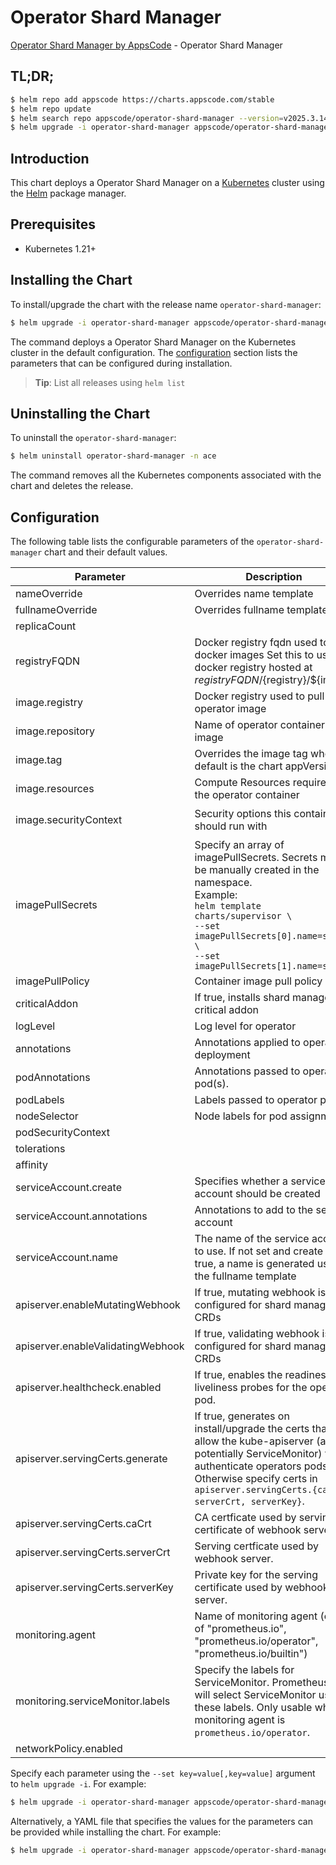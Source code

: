 # Operator Shard Manager

[Operator Shard Manager by AppsCode](https://github.com/appscode-cloud) - Operator Shard Manager

## TL;DR;

```bash
$ helm repo add appscode https://charts.appscode.com/stable
$ helm repo update
$ helm search repo appscode/operator-shard-manager --version=v2025.3.14
$ helm upgrade -i operator-shard-manager appscode/operator-shard-manager -n ace --create-namespace --version=v2025.3.14
```

## Introduction

This chart deploys a Operator Shard Manager on a [Kubernetes](http://kubernetes.io) cluster using the [Helm](https://helm.sh) package manager.

## Prerequisites

- Kubernetes 1.21+

## Installing the Chart

To install/upgrade the chart with the release name `operator-shard-manager`:

```bash
$ helm upgrade -i operator-shard-manager appscode/operator-shard-manager -n ace --create-namespace --version=v2025.3.14
```

The command deploys a Operator Shard Manager on the Kubernetes cluster in the default configuration. The [configuration](#configuration) section lists the parameters that can be configured during installation.

> **Tip**: List all releases using `helm list`

## Uninstalling the Chart

To uninstall the `operator-shard-manager`:

```bash
$ helm uninstall operator-shard-manager -n ace
```

The command removes all the Kubernetes components associated with the chart and deletes the release.

## Configuration

The following table lists the configurable parameters of the `operator-shard-manager` chart and their default values.

|             Parameter             |                                                                                                               Description                                                                                                               |                                                                                            Default                                                                                             |
|-----------------------------------|-----------------------------------------------------------------------------------------------------------------------------------------------------------------------------------------------------------------------------------------|------------------------------------------------------------------------------------------------------------------------------------------------------------------------------------------------|
| nameOverride                      | Overrides name template                                                                                                                                                                                                                 | <code>""</code>                                                                                                                                                                                |
| fullnameOverride                  | Overrides fullname template                                                                                                                                                                                                             | <code>""</code>                                                                                                                                                                                |
| replicaCount                      |                                                                                                                                                                                                                                         | <code>1</code>                                                                                                                                                                                 |
| registryFQDN                      | Docker registry fqdn used to pull docker images Set this to use docker registry hosted at ${registryFQDN}/${registry}/${image}                                                                                                          | <code>ghcr.io</code>                                                                                                                                                                           |
| image.registry                    | Docker registry used to pull operator image                                                                                                                                                                                             | <code>appscode</code>                                                                                                                                                                          |
| image.repository                  | Name of operator container image                                                                                                                                                                                                        | <code>operator-shard-manager</code>                                                                                                                                                            |
| image.tag                         | Overrides the image tag whose default is the chart appVersion.                                                                                                                                                                          | <code>""</code>                                                                                                                                                                                |
| image.resources                   | Compute Resources required by the operator container                                                                                                                                                                                    | <code>{}</code>                                                                                                                                                                                |
| image.securityContext             | Security options this container should run with                                                                                                                                                                                         | <code>{"allowPrivilegeEscalation":false,"capabilities":{"drop":["ALL"]},"readOnlyRootFilesystem":true,"runAsNonRoot":true,"runAsUser":65534,"seccompProfile":{"type":"RuntimeDefault"}}</code> |
| imagePullSecrets                  | Specify an array of imagePullSecrets. Secrets must be manually created in the namespace. <br> Example: <br> `helm template charts/supervisor \` <br> `--set imagePullSecrets[0].name=sec0 \` <br> `--set imagePullSecrets[1].name=sec1` | <code>[]</code>                                                                                                                                                                                |
| imagePullPolicy                   | Container image pull policy                                                                                                                                                                                                             | <code>IfNotPresent</code>                                                                                                                                                                      |
| criticalAddon                     | If true, installs shard manager as critical addon                                                                                                                                                                                       | <code>false</code>                                                                                                                                                                             |
| logLevel                          | Log level for operator                                                                                                                                                                                                                  | <code>3</code>                                                                                                                                                                                 |
| annotations                       | Annotations applied to operator deployment                                                                                                                                                                                              | <code>{}</code>                                                                                                                                                                                |
| podAnnotations                    | Annotations passed to operator pod(s).                                                                                                                                                                                                  | <code>{}</code>                                                                                                                                                                                |
| podLabels                         | Labels passed to operator pod(s)                                                                                                                                                                                                        | <code>{}</code>                                                                                                                                                                                |
| nodeSelector                      | Node labels for pod assignment                                                                                                                                                                                                          | <code>{"kubernetes.io/os":"linux"}</code>                                                                                                                                                      |
| podSecurityContext                |                                                                                                                                                                                                                                         | <code>{}</code>                                                                                                                                                                                |
| tolerations                       |                                                                                                                                                                                                                                         | <code>[]</code>                                                                                                                                                                                |
| affinity                          |                                                                                                                                                                                                                                         | <code>{}</code>                                                                                                                                                                                |
| serviceAccount.create             | Specifies whether a service account should be created                                                                                                                                                                                   | <code>true</code>                                                                                                                                                                              |
| serviceAccount.annotations        | Annotations to add to the service account                                                                                                                                                                                               | <code>{}</code>                                                                                                                                                                                |
| serviceAccount.name               | The name of the service account to use. If not set and create is true, a name is generated using the fullname template                                                                                                                  | <code>""</code>                                                                                                                                                                                |
| apiserver.enableMutatingWebhook   | If true, mutating webhook is configured for shard manager CRDs                                                                                                                                                                          | <code>false</code>                                                                                                                                                                             |
| apiserver.enableValidatingWebhook | If true, validating webhook is configured for shard manager CRDs                                                                                                                                                                        | <code>false</code>                                                                                                                                                                             |
| apiserver.healthcheck.enabled     | If true, enables the readiness and liveliness probes for the operator pod.                                                                                                                                                              | <code>false</code>                                                                                                                                                                             |
| apiserver.servingCerts.generate   | If true, generates on install/upgrade the certs that allow the kube-apiserver (and potentially ServiceMonitor) to authenticate operators pods. Otherwise specify certs in `apiserver.servingCerts.{caCrt, serverCrt, serverKey}`.       | <code>true</code>                                                                                                                                                                              |
| apiserver.servingCerts.caCrt      | CA certficate used by serving certificate of webhook server.                                                                                                                                                                            | <code>""</code>                                                                                                                                                                                |
| apiserver.servingCerts.serverCrt  | Serving certficate used by webhook server.                                                                                                                                                                                              | <code>""</code>                                                                                                                                                                                |
| apiserver.servingCerts.serverKey  | Private key for the serving certificate used by webhook server.                                                                                                                                                                         | <code>""</code>                                                                                                                                                                                |
| monitoring.agent                  | Name of monitoring agent (one of "prometheus.io", "prometheus.io/operator", "prometheus.io/builtin")                                                                                                                                    | <code>""</code>                                                                                                                                                                                |
| monitoring.serviceMonitor.labels  | Specify the labels for ServiceMonitor. Prometheus crd will select ServiceMonitor using these labels. Only usable when monitoring agent is `prometheus.io/operator`.                                                                     | <code>{}</code>                                                                                                                                                                                |
| networkPolicy.enabled             |                                                                                                                                                                                                                                         | <code>false</code>                                                                                                                                                                             |


Specify each parameter using the `--set key=value[,key=value]` argument to `helm upgrade -i`. For example:

```bash
$ helm upgrade -i operator-shard-manager appscode/operator-shard-manager -n ace --create-namespace --version=v2025.3.14 --set replicaCount=1
```

Alternatively, a YAML file that specifies the values for the parameters can be provided while
installing the chart. For example:

```bash
$ helm upgrade -i operator-shard-manager appscode/operator-shard-manager -n ace --create-namespace --version=v2025.3.14 --values values.yaml
```
